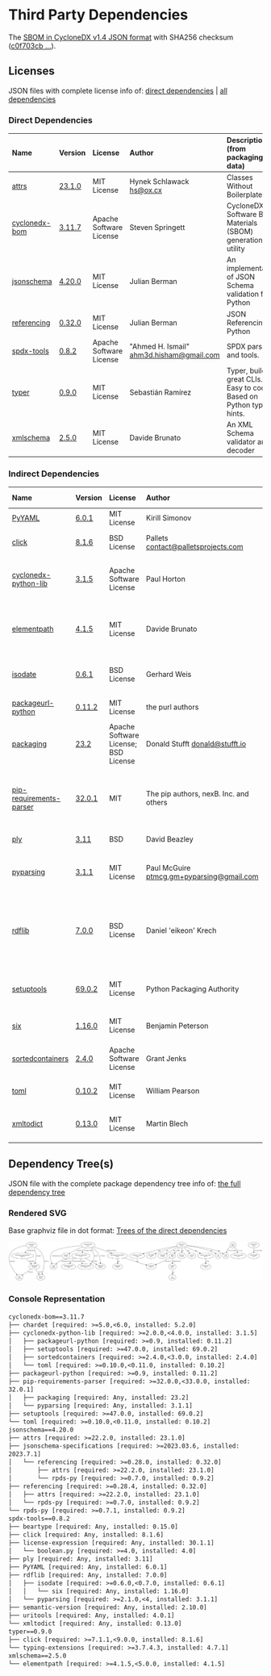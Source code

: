 # Third Party Dependencies

<!--[[[fill sbom_sha256()]]]-->
The [SBOM in CycloneDX v1.4 JSON format](https://git.sr.ht/~sthagen/sbom/blob/default/etc/sbom/cdx.json) with SHA256 checksum ([c0f703cb ...](https://git.sr.ht/~sthagen/sbom/blob/default/etc/sbom/cdx.json.sha256 "sha256:c0f703cb9b2476e3942eeafdd463bb91d61cc9ba4dbb1ece12e33a4bb8d24063")).
<!--[[[end]]] (checksum: a488e71505450a3ecb5d26755f264fd3)-->
## Licenses 

JSON files with complete license info of: [direct dependencies](direct-dependency-licenses.json) | [all dependencies](all-dependency-licenses.json)

### Direct Dependencies

<!--[[[fill direct_dependencies_table()]]]-->
| Name                                                                   | Version                                                  | License                 | Author                                     | Description (from packaging data)                                  |
|:-----------------------------------------------------------------------|:---------------------------------------------------------|:------------------------|:-------------------------------------------|:-------------------------------------------------------------------|
| [attrs](https://www.attrs.org/en/stable/changelog.html)                | [23.1.0](https://pypi.org/project/attrs/23.1.0/)         | MIT License             | Hynek Schlawack <hs@ox.cx>                 | Classes Without Boilerplate                                        |
| [cyclonedx-bom](https://github.com/CycloneDX/cyclonedx-python/#readme) | [3.11.7](https://pypi.org/project/cyclonedx-bom/3.11.7/) | Apache Software License | Steven Springett                           | CycloneDX Software Bill of Materials (SBOM) generation utility     |
| [jsonschema](https://github.com/python-jsonschema/jsonschema)          | [4.20.0](https://pypi.org/project/jsonschema/4.20.0/)    | MIT License             | Julian Berman                              | An implementation of JSON Schema validation for Python             |
| [referencing](https://github.com/python-jsonschema/referencing)        | [0.32.0](https://pypi.org/project/referencing/0.32.0/)   | MIT License             | Julian Berman                              | JSON Referencing + Python                                          |
| [spdx-tools](https://github.com/spdx/tools-python)                     | [0.8.2](https://pypi.org/project/spdx-tools/0.8.2/)      | Apache Software License | "Ahmed H. Ismail" <ahm3d.hisham@gmail.com> | SPDX parser and tools.                                             |
| [typer](https://github.com/tiangolo/typer)                             | [0.9.0](https://pypi.org/project/typer/0.9.0/)           | MIT License             | Sebastián Ramírez                          | Typer, build great CLIs. Easy to code. Based on Python type hints. |
| [xmlschema](https://github.com/sissaschool/xmlschema)                  | [2.5.0](https://pypi.org/project/xmlschema/2.5.0/)       | MIT License             | Davide Brunato                             | An XML Schema validator and decoder                                |
<!--[[[end]]] (checksum: 3439a5ec89fbd4fa768a4bca56edb7ef)-->

### Indirect Dependencies

<!--[[[fill indirect_dependencies_table()]]]-->
| Name                                                                       | Version                                                            | License                              | Author                                      | Description (from packaging data)                                                                             |
|:---------------------------------------------------------------------------|:-------------------------------------------------------------------|:-------------------------------------|:--------------------------------------------|:--------------------------------------------------------------------------------------------------------------|
| [PyYAML](https://pyyaml.org/)                                              | [6.0.1](https://pypi.org/project/PyYAML/6.0.1/)                    | MIT License                          | Kirill Simonov                              | YAML parser and emitter for Python                                                                            |
| [click](https://palletsprojects.com/p/click/)                              | [8.1.6](https://pypi.org/project/click/8.1.6/)                     | BSD License                          | Pallets <contact@palletsprojects.com>       | Composable command line interface toolkit                                                                     |
| [cyclonedx-python-lib](https://github.com/CycloneDX/cyclonedx-python-lib)  | [3.1.5](https://pypi.org/project/cyclonedx-python-lib/3.1.5/)      | Apache Software License              | Paul Horton                                 | A library for producing CycloneDX SBOM (Software Bill of Materials) files.                                    |
| [elementpath](https://github.com/sissaschool/elementpath)                  | [4.1.5](https://pypi.org/project/elementpath/4.1.5/)               | MIT License                          | Davide Brunato                              | XPath 1.0/2.0/3.0/3.1 parsers and selectors for ElementTree and lxml                                          |
| [isodate](https://github.com/gweis/isodate/)                               | [0.6.1](https://pypi.org/project/isodate/0.6.1/)                   | BSD License                          | Gerhard Weis                                | An ISO 8601 date/time/duration parser and formatter                                                           |
| [packageurl-python](https://github.com/package-url/packageurl-python)      | [0.11.2](https://pypi.org/project/packageurl-python/0.11.2/)       | MIT License                          | the purl authors                            | A purl aka. Package URL parser and builder                                                                    |
| [packaging](https://github.com/pypa/packaging)                             | [23.2](https://pypi.org/project/packaging/23.2/)                   | Apache Software License; BSD License | Donald Stufft <donald@stufft.io>            | Core utilities for Python packages                                                                            |
| [pip-requirements-parser](https://github.com/nexB/pip-requirements-parser) | [32.0.1](https://pypi.org/project/pip-requirements-parser/32.0.1/) | MIT                                  | The pip authors, nexB. Inc. and others      | pip requirements parser - a mostly correct pip requirements parsing library because it uses pip's own code.   |
| [ply](http://www.dabeaz.com/ply/)                                          | [3.11](https://pypi.org/project/ply/3.11/)                         | BSD                                  | David Beazley                               | Python Lex & Yacc                                                                                             |
| [pyparsing](https://github.com/pyparsing/pyparsing/)                       | [3.1.1](https://pypi.org/project/pyparsing/3.1.1/)                 | MIT License                          | Paul McGuire <ptmcg.gm+pyparsing@gmail.com> | pyparsing module - Classes and methods to define and execute parsing grammars                                 |
| [rdflib](https://github.com/RDFLib/rdflib)                                 | [7.0.0](https://pypi.org/project/rdflib/7.0.0/)                    | BSD License                          | Daniel 'eikeon' Krech                       | RDFLib is a Python library for working with RDF, a simple yet powerful language for representing information. |
| [setuptools](https://github.com/pypa/setuptools)                           | [69.0.2](https://pypi.org/project/setuptools/69.0.2/)              | MIT License                          | Python Packaging Authority                  | Easily download, build, install, upgrade, and uninstall Python packages                                       |
| [six](https://github.com/benjaminp/six)                                    | [1.16.0](https://pypi.org/project/six/1.16.0/)                     | MIT License                          | Benjamin Peterson                           | Python 2 and 3 compatibility utilities                                                                        |
| [sortedcontainers](http://www.grantjenks.com/docs/sortedcontainers/)       | [2.4.0](https://pypi.org/project/sortedcontainers/2.4.0/)          | Apache Software License              | Grant Jenks                                 | Sorted Containers -- Sorted List, Sorted Dict, Sorted Set                                                     |
| [toml](https://github.com/uiri/toml)                                       | [0.10.2](https://pypi.org/project/toml/0.10.2/)                    | MIT License                          | William Pearson                             | Python Library for Tom's Obvious, Minimal Language                                                            |
| [xmltodict](https://github.com/martinblech/xmltodict)                      | [0.13.0](https://pypi.org/project/xmltodict/0.13.0/)               | MIT License                          | Martin Blech                                | Makes working with XML feel like you are working with JSON                                                    |
<!--[[[end]]] (checksum: d0e6de64ae8a9d2b27a4449cc787733e)-->

## Dependency Tree(s)

JSON file with the complete package dependency tree info of: [the full dependency tree](package-dependency-tree.json)

### Rendered SVG

Base graphviz file in dot format: [Trees of the direct dependencies](package-dependency-tree.dot.txt)

<img src="./package-dependency-tree.svg" alt="Trees of the direct dependencies" title="Trees of the direct dependencies"/>

### Console Representation

<!--[[[fill dependency_tree_console_text()]]]-->
````console
cyclonedx-bom==3.11.7
├── chardet [required: >=5.0,<6.0, installed: 5.2.0]
├── cyclonedx-python-lib [required: >=2.0.0,<4.0.0, installed: 3.1.5]
│   ├── packageurl-python [required: >=0.9, installed: 0.11.2]
│   ├── setuptools [required: >=47.0.0, installed: 69.0.2]
│   ├── sortedcontainers [required: >=2.4.0,<3.0.0, installed: 2.4.0]
│   └── toml [required: >=0.10.0,<0.11.0, installed: 0.10.2]
├── packageurl-python [required: >=0.9, installed: 0.11.2]
├── pip-requirements-parser [required: >=32.0.0,<33.0.0, installed: 32.0.1]
│   ├── packaging [required: Any, installed: 23.2]
│   └── pyparsing [required: Any, installed: 3.1.1]
├── setuptools [required: >=47.0.0, installed: 69.0.2]
└── toml [required: >=0.10.0,<0.11.0, installed: 0.10.2]
jsonschema==4.20.0
├── attrs [required: >=22.2.0, installed: 23.1.0]
├── jsonschema-specifications [required: >=2023.03.6, installed: 2023.7.1]
│   └── referencing [required: >=0.28.0, installed: 0.32.0]
│       ├── attrs [required: >=22.2.0, installed: 23.1.0]
│       └── rpds-py [required: >=0.7.0, installed: 0.9.2]
├── referencing [required: >=0.28.4, installed: 0.32.0]
│   ├── attrs [required: >=22.2.0, installed: 23.1.0]
│   └── rpds-py [required: >=0.7.0, installed: 0.9.2]
└── rpds-py [required: >=0.7.1, installed: 0.9.2]
spdx-tools==0.8.2
├── beartype [required: Any, installed: 0.15.0]
├── click [required: Any, installed: 8.1.6]
├── license-expression [required: Any, installed: 30.1.1]
│   └── boolean.py [required: >=4.0, installed: 4.0]
├── ply [required: Any, installed: 3.11]
├── PyYAML [required: Any, installed: 6.0.1]
├── rdflib [required: Any, installed: 7.0.0]
│   ├── isodate [required: >=0.6.0,<0.7.0, installed: 0.6.1]
│   │   └── six [required: Any, installed: 1.16.0]
│   └── pyparsing [required: >=2.1.0,<4, installed: 3.1.1]
├── semantic-version [required: Any, installed: 2.10.0]
├── uritools [required: Any, installed: 4.0.1]
└── xmltodict [required: Any, installed: 0.13.0]
typer==0.9.0
├── click [required: >=7.1.1,<9.0.0, installed: 8.1.6]
└── typing-extensions [required: >=3.7.4.3, installed: 4.7.1]
xmlschema==2.5.0
└── elementpath [required: >=4.1.5,<5.0.0, installed: 4.1.5]
````
<!--[[[end]]] (checksum: ccf3ec995808e51d64f6ad78c0702b55)-->
